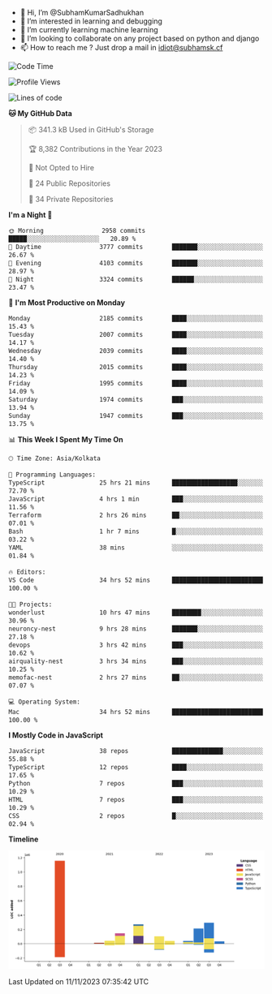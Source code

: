 - 👋 Hi, I’m @SubhamKumarSadhukhan
- 👀 I’m interested in learning and debugging
- 🌱 I’m currently learning machine learning
- 💞️ I’m looking to collaborate on any project based on python and django
- 📫 How to reach me ?
      Just drop a mail in idiot@subhamsk.cf

<!---
SubhamKumarSadhukhan/SubhamKumarSadhukhan is a ✨ special ✨ repository because its `README.md` (this file) appears on your GitHub profile.
You can click the Preview link to take a look at your changes.
--->


<!--START_SECTION:waka-->
![Code Time](http://img.shields.io/badge/Code%20Time-1%2C659%20hrs%206%20mins-blue)

![Profile Views](http://img.shields.io/badge/Profile%20Views-0-blue)

![Lines of code](https://img.shields.io/badge/From%20Hello%20World%20I%27ve%20Written-2.3%20million%20lines%20of%20code-blue)

**🐱 My GitHub Data** 

> 📦 341.3 kB Used in GitHub's Storage 
 > 
> 🏆 8,382 Contributions in the Year 2023
 > 
> 🚫 Not Opted to Hire
 > 
> 📜 24 Public Repositories 
 > 
> 🔑 34 Private Repositories 
 > 
**I'm a Night 🦉** 

```text
🌞 Morning                2958 commits        █████░░░░░░░░░░░░░░░░░░░░   20.89 % 
🌆 Daytime                3777 commits        ███████░░░░░░░░░░░░░░░░░░   26.67 % 
🌃 Evening                4103 commits        ███████░░░░░░░░░░░░░░░░░░   28.97 % 
🌙 Night                  3324 commits        ██████░░░░░░░░░░░░░░░░░░░   23.47 % 
```
📅 **I'm Most Productive on Monday** 

```text
Monday                   2185 commits        ████░░░░░░░░░░░░░░░░░░░░░   15.43 % 
Tuesday                  2007 commits        ████░░░░░░░░░░░░░░░░░░░░░   14.17 % 
Wednesday                2039 commits        ████░░░░░░░░░░░░░░░░░░░░░   14.40 % 
Thursday                 2015 commits        ████░░░░░░░░░░░░░░░░░░░░░   14.23 % 
Friday                   1995 commits        ████░░░░░░░░░░░░░░░░░░░░░   14.09 % 
Saturday                 1974 commits        ███░░░░░░░░░░░░░░░░░░░░░░   13.94 % 
Sunday                   1947 commits        ███░░░░░░░░░░░░░░░░░░░░░░   13.75 % 
```


📊 **This Week I Spent My Time On** 

```text
🕑︎ Time Zone: Asia/Kolkata

💬 Programming Languages: 
TypeScript               25 hrs 21 mins      ██████████████████░░░░░░░   72.70 % 
JavaScript               4 hrs 1 min         ███░░░░░░░░░░░░░░░░░░░░░░   11.56 % 
Terraform                2 hrs 26 mins       ██░░░░░░░░░░░░░░░░░░░░░░░   07.01 % 
Bash                     1 hr 7 mins         █░░░░░░░░░░░░░░░░░░░░░░░░   03.22 % 
YAML                     38 mins             ░░░░░░░░░░░░░░░░░░░░░░░░░   01.84 % 

🔥 Editors: 
VS Code                  34 hrs 52 mins      █████████████████████████   100.00 % 

🐱‍💻 Projects: 
wonderlust               10 hrs 47 mins      ████████░░░░░░░░░░░░░░░░░   30.96 % 
neuroncy-nest            9 hrs 28 mins       ███████░░░░░░░░░░░░░░░░░░   27.18 % 
devops                   3 hrs 42 mins       ███░░░░░░░░░░░░░░░░░░░░░░   10.62 % 
airquality-nest          3 hrs 34 mins       ███░░░░░░░░░░░░░░░░░░░░░░   10.25 % 
memofac-nest             2 hrs 27 mins       ██░░░░░░░░░░░░░░░░░░░░░░░   07.07 % 

💻 Operating System: 
Mac                      34 hrs 52 mins      █████████████████████████   100.00 % 
```

**I Mostly Code in JavaScript** 

```text
JavaScript               38 repos            ██████████████░░░░░░░░░░░   55.88 % 
TypeScript               12 repos            ████░░░░░░░░░░░░░░░░░░░░░   17.65 % 
Python                   7 repos             ███░░░░░░░░░░░░░░░░░░░░░░   10.29 % 
HTML                     7 repos             ███░░░░░░░░░░░░░░░░░░░░░░   10.29 % 
CSS                      2 repos             █░░░░░░░░░░░░░░░░░░░░░░░░   02.94 % 
```



**Timeline**

![Lines of Code chart](https://raw.githubusercontent.com/SubhamKumarSadhukhan/SubhamKumarSadhukhan/main/assets/bar_graph.png)


 Last Updated on 11/11/2023 07:35:42 UTC
<!--END_SECTION:waka-->
